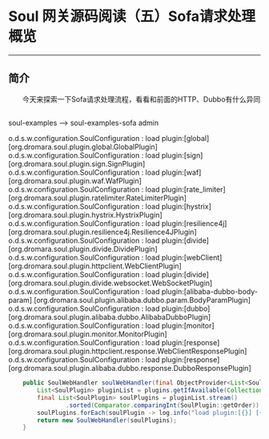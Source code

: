 # Soul 网关源码阅读（五）Sofa请求处理概览
***
## 简介
&ensp;&ensp;&ensp;&ensp;今天来探索一下Sofa请求处理流程，看看和前面的HTTP、Dubbo有什么异同

## 

soul-examples --> soul-examples-sofa
admin

o.d.s.w.configuration.SoulConfiguration  : load plugin:[global] [org.dromara.soul.plugin.global.GlobalPlugin]
o.d.s.w.configuration.SoulConfiguration  : load plugin:[sign] [org.dromara.soul.plugin.sign.SignPlugin]
o.d.s.w.configuration.SoulConfiguration  : load plugin:[waf] [org.dromara.soul.plugin.waf.WafPlugin]
o.d.s.w.configuration.SoulConfiguration  : load plugin:[rate_limiter] [org.dromara.soul.plugin.ratelimiter.RateLimiterPlugin]
o.d.s.w.configuration.SoulConfiguration  : load plugin:[hystrix] [org.dromara.soul.plugin.hystrix.HystrixPlugin]
o.d.s.w.configuration.SoulConfiguration  : load plugin:[resilience4j] [org.dromara.soul.plugin.resilience4j.Resilience4JPlugin]
o.d.s.w.configuration.SoulConfiguration  : load plugin:[divide] [org.dromara.soul.plugin.divide.DividePlugin]
o.d.s.w.configuration.SoulConfiguration  : load plugin:[webClient] [org.dromara.soul.plugin.httpclient.WebClientPlugin]
o.d.s.w.configuration.SoulConfiguration  : load plugin:[divide] [org.dromara.soul.plugin.divide.websocket.WebSocketPlugin]
o.d.s.w.configuration.SoulConfiguration  : load plugin:[alibaba-dubbo-body-param] [org.dromara.soul.plugin.alibaba.dubbo.param.BodyParamPlugin]
o.d.s.w.configuration.SoulConfiguration  : load plugin:[dubbo] [org.dromara.soul.plugin.alibaba.dubbo.AlibabaDubboPlugin]
o.d.s.w.configuration.SoulConfiguration  : load plugin:[monitor] [org.dromara.soul.plugin.monitor.MonitorPlugin]
o.d.s.w.configuration.SoulConfiguration  : load plugin:[response] [org.dromara.soul.plugin.httpclient.response.WebClientResponsePlugin]
o.d.s.w.configuration.SoulConfiguration  : load plugin:[response] [org.dromara.soul.plugin.alibaba.dubbo.response.DubboResponsePlugin]

```java
    public SoulWebHandler soulWebHandler(final ObjectProvider<List<SoulPlugin>> plugins) {
        List<SoulPlugin> pluginList = plugins.getIfAvailable(Collections::emptyList);
        final List<SoulPlugin> soulPlugins = pluginList.stream()
                .sorted(Comparator.comparingInt(SoulPlugin::getOrder)).collect(Collectors.toList());
        soulPlugins.forEach(soulPlugin -> log.info("load plugin:[{}] [{}]", soulPlugin.named(), soulPlugin.getClass().getName()));
        return new SoulWebHandler(soulPlugins);
    }
```